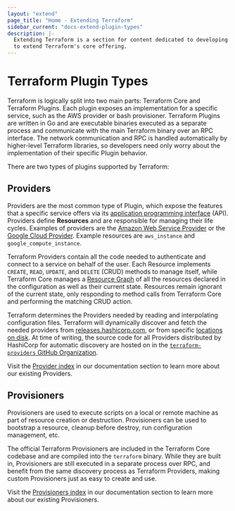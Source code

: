 ```yaml
---
layout: "extend"
page_title: "Home - Extending Terraform"
sidebar_current: "docs-extend-plugin-types"
description: |-
  Extending Terraform is a section for content dedicated to developing Plugins
  to extend Terraform's core offering.
---
```


# Terraform Plugin Types	

Terraform is logically split into two main parts: Terraform Core and Terraform
Plugins. Each plugin exposes an implementation for a specific service, such as
the AWS provider or bash provisioner. Terraform Plugins are written in Go and are
executable binaries executed as a separate process and communicate with the main
Terraform binary over an RPC interface. The network communication and RPC is
handled automatically by higher-level Terraform libraries, so developers need
only worry about the implementation of their specific Plugin behavior. 

There are two types of plugins supported by Terraform:

## Providers

Providers are the most common type of Plugin, which expose the features that a
specific service offers via its [application programming
interface](https://en.wikipedia.org/wiki/Application_programming_interface)
(API). Providers define **Resources** and are responsible for managing their
life cycles. Examples of providers are the [Amazon Web Service
Provider](/docs/providers/aws/index.html) or the [Google Cloud
Provider](/docs/providers/google/index.html). Example resources are
`aws_instance` and `google_compute_instance`. 

Terraform Providers contain all the code needed to authenticate and connect to a
service on behalf of the user. Each Resource implements `CREATE`, `READ`,
`UPDATE`, and `DELETE` (CRUD) methods to manage itself, while Terraform Core
manages a [Resource Graph](/docs/internals/graph.html) of all the resources
declared in the configuration as well as their current state. Resources remain
ignorant of the current state, only responding to method calls from Terraform
Core and performing the matching CRUD action. 

Terraform determines the Providers needed by reading and interpolating
configuration files. Terraform will dynamically discover and fetch the needed
providers from [releases.hashicorp.com](https://releases.hashicorp.com), or from
specific [locations on disk](/docs/extend/how-terraform-works.html#discovery).
At time of writing, the source code for all Providers distributed by HashiCorp
for automatic discovery are hosted on in the
[`terraform-providers` GitHub
Organization](https://github.com/terraform-providers). 

Visit the [Provider index](/docs/providers/index.html) in our documentation
section to learn more about our existing Providers.

## Provisioners

Provisioners are used to execute scripts on a local or remote machine as part of
resource creation or destruction. Provisioners can be used to bootstrap a
resource, cleanup before destroy, run configuration management, etc.

The official Terraform Provisioners are included in the Terraform Core codebase
and are compiled into the `terraform` binary. While they are built in,
Provisioners are still executed in a separate process over RPC, and benefit from
the same discovery process as Terraform Providers, making custom Provisioners
just as easy to create and use. 

Visit the [Provisioners index](/docs/provisioners/index.html) in our
documentation section to learn more about our existing Provisioners. 
